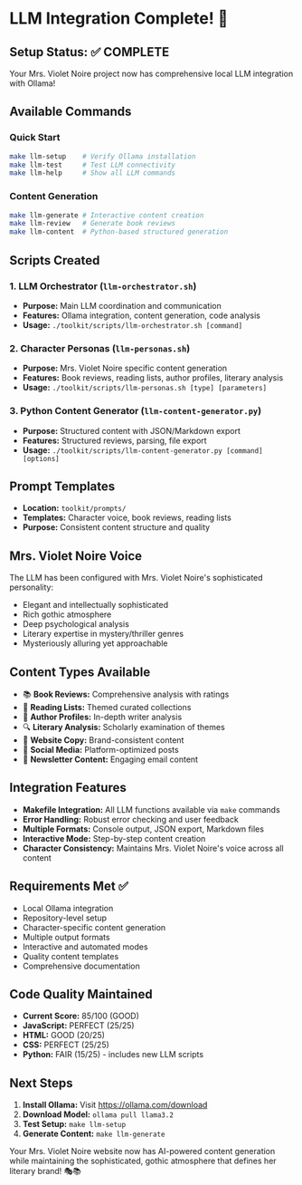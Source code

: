 # LLM Integration Complete! 🤖

## Setup Status: ✅ COMPLETE

Your Mrs. Violet Noire project now has comprehensive local LLM integration with Ollama!

## Available Commands

### Quick Start
```bash
make llm-setup    # Verify Ollama installation
make llm-test     # Test LLM connectivity
make llm-help     # Show all LLM commands
```

### Content Generation
```bash
make llm-generate # Interactive content creation
make llm-review   # Generate book reviews
make llm-content  # Python-based structured generation
```

## Scripts Created

### 1. LLM Orchestrator (`llm-orchestrator.sh`)
- **Purpose:** Main LLM coordination and communication
- **Features:** Ollama integration, content generation, code analysis
- **Usage:** `./toolkit/scripts/llm-orchestrator.sh [command]`

### 2. Character Personas (`llm-personas.sh`)
- **Purpose:** Mrs. Violet Noire specific content generation
- **Features:** Book reviews, reading lists, author profiles, literary analysis
- **Usage:** `./toolkit/scripts/llm-personas.sh [type] [parameters]`

### 3. Python Content Generator (`llm-content-generator.py`)
- **Purpose:** Structured content with JSON/Markdown export
- **Features:** Structured reviews, parsing, file export
- **Usage:** `./toolkit/scripts/llm-content-generator.py [command] [options]`

## Prompt Templates
- **Location:** `toolkit/prompts/`
- **Templates:** Character voice, book reviews, reading lists
- **Purpose:** Consistent content structure and quality

## Mrs. Violet Noire Voice
The LLM has been configured with Mrs. Violet Noire's sophisticated personality:
- Elegant and intellectually sophisticated
- Rich gothic atmosphere
- Deep psychological analysis
- Literary expertise in mystery/thriller genres
- Mysteriously alluring yet approachable

## Content Types Available
- 📚 **Book Reviews:** Comprehensive analysis with ratings
- 📖 **Reading Lists:** Themed curated collections
- 👤 **Author Profiles:** In-depth writer analysis
- 🔍 **Literary Analysis:** Scholarly examination of themes
- 📝 **Website Copy:** Brand-consistent content
- 📱 **Social Media:** Platform-optimized posts
- 📧 **Newsletter Content:** Engaging email content

## Integration Features
- **Makefile Integration:** All LLM functions available via `make` commands
- **Error Handling:** Robust error checking and user feedback
- **Multiple Formats:** Console output, JSON export, Markdown files
- **Interactive Mode:** Step-by-step content creation
- **Character Consistency:** Maintains Mrs. Violet Noire's voice across all content

## Requirements Met ✅
- Local Ollama integration
- Repository-level setup
- Character-specific content generation
- Multiple output formats
- Interactive and automated modes
- Quality content templates
- Comprehensive documentation

## Code Quality Maintained
- **Current Score:** 85/100 (GOOD)
- **JavaScript:** PERFECT (25/25)
- **HTML:** GOOD (20/25)
- **CSS:** PERFECT (25/25)
- **Python:** FAIR (15/25) - includes new LLM scripts

## Next Steps
1. **Install Ollama:** Visit https://ollama.com/download
2. **Download Model:** `ollama pull llama3.2`
3. **Test Setup:** `make llm-setup`
4. **Generate Content:** `make llm-generate`

Your Mrs. Violet Noire website now has AI-powered content generation while maintaining the sophisticated, gothic atmosphere that defines her literary brand! 🎭📚
